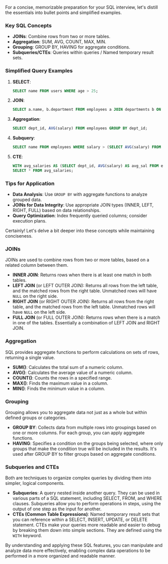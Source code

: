 For a concise, memorizable preparation for your SQL interview, let's distill the essentials into bullet points and simplified examples.

### Key SQL Concepts

- **JOINs**: Combine rows from two or more tables.
- **Aggregation**: SUM, AVG, COUNT, MAX, MIN.
- **Grouping**: GROUP BY, HAVING for aggregate conditions.
- **Subqueries/CTEs**: Queries within queries / Named temporary result sets.

### Simplified Query Examples

1. **SELECT**:
   ```sql
   SELECT name FROM users WHERE age > 25;
   ```
2. **JOIN**:
   ```sql
   SELECT a.name, b.department FROM employees a JOIN departments b ON a.dept_id = b.id;
   ```
3. **Aggregation**:
   ```sql
   SELECT dept_id, AVG(salary) FROM employees GROUP BY dept_id;
   ```
4. **Subquery**:
   ```sql
   SELECT name FROM employees WHERE salary > (SELECT AVG(salary) FROM employees);
   ```
5. **CTE**:
   ```sql
   WITH avg_salaries AS (SELECT dept_id, AVG(salary) AS avg_sal FROM employees GROUP BY dept_id)
   SELECT * FROM avg_salaries;
   ```

### Tips for Application

- **Data Analysis**: Use `GROUP BY` with aggregate functions to analyze grouped data.
- **JOINs for Data Integrity**: Use appropriate JOIN types (INNER, LEFT, RIGHT, FULL) based on data relationships.
- **Query Optimization**: Index frequently queried columns; consider execution plans.

Certainly! Let's delve a bit deeper into these concepts while maintaining conciseness.

### JOINs

JOINs are used to combine rows from two or more tables, based on a related column between them.

- **INNER JOIN**: Returns rows when there is at least one match in both tables.
- **LEFT JOIN** (or LEFT OUTER JOIN): Returns all rows from the left table, and the matched rows from the right table. Unmatched rows will have `NULL` on the right side.
- **RIGHT JOIN** (or RIGHT OUTER JOIN): Returns all rows from the right table, and the matched rows from the left table. Unmatched rows will have `NULL` on the left side.
- **FULL JOIN** (or FULL OUTER JOIN): Returns rows when there is a match in one of the tables. Essentially a combination of LEFT JOIN and RIGHT JOIN.

### Aggregation

SQL provides aggregate functions to perform calculations on sets of rows, returning a single value.

- **SUM()**: Calculates the total sum of a numeric column.
- **AVG()**: Calculates the average value of a numeric column.
- **COUNT()**: Counts the rows in a specified range.
- **MAX()**: Finds the maximum value in a column.
- **MIN()**: Finds the minimum value in a column.

### Grouping

Grouping allows you to aggregate data not just as a whole but within defined groups or categories.

- **GROUP BY**: Collects data from multiple rows into groupings based on one or more columns. For each group, you can apply aggregate functions.
- **HAVING**: Specifies a condition on the groups being selected, where only groups that make the condition true will be included in the results. It's used after GROUP BY to filter groups based on aggregate conditions.

### Subqueries and CTEs

Both are techniques to organize complex queries by dividing them into simpler, logical components.

- **Subqueries**: A query nested inside another query. They can be used in various parts of a SQL statement, including SELECT, FROM, and WHERE clauses. Subqueries allow you to perform operations in steps, using the output of one step as the input for another.
- **CTEs (Common Table Expressions)**: Named temporary result sets that you can reference within a SELECT, INSERT, UPDATE, or DELETE statement. CTEs make your queries more readable and easier to debug by breaking them down into simple sections. They are defined using the `WITH` keyword.

By understanding and applying these SQL features, you can manipulate and analyze data more effectively, enabling complex data operations to be performed in a more organized and readable manner.
